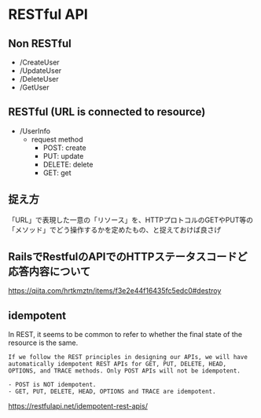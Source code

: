 # RESTful API

## Non RESTful
- /CreateUser
- /UpdateUser
- /DeleteUser
- /GetUser

## RESTful (URL is connected to resource)
- /UserInfo
  - request method
    - POST: create
    - PUT: update
    - DELETE: delete
    - GET: get

## 捉え方
「URL」で表現した一意の「リソース」を、HTTPプロトコルのGETやPUT等の「メソッド」でどう操作するかを定めたもの、と捉えておけば良さげ

## RailsでRestfulのAPIでのHTTPステータスコードど応答内容について
https://qiita.com/hrtkmztn/items/f3e2e44f16435fc5edc0#destroy

## idempotent
In REST, it seems to be common to refer to whether the final state of the resource is the same.  
```
If we follow the REST principles in designing our APIs, we will have automatically idempotent REST APIs for GET, PUT, DELETE, HEAD, OPTIONS, and TRACE methods. Only POST APIs will not be idempotent.

- POST is NOT idempotent.
- GET, PUT, DELETE, HEAD, OPTIONS and TRACE are idempotent.
```
https://restfulapi.net/idempotent-rest-apis/